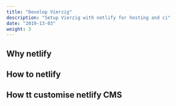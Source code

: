 ```yaml
---
title: "Develop Vierzig"
description: "Setup Vierzig with netlify for hosting and ci"
date: "2019-13-03"
weight: 3
---
```


## Why netlify
## How to netlify
## How tt customise netlify CMS
